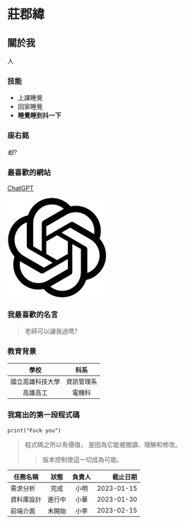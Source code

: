 # 莊郡緯

## 關於我
人
### 技能

- 上課睡覺
- 回家睡覺
- **睡覺睡到抖一下**
### 座右銘
 *蛤?*
### 最喜歡的網站
 [ChatGPT](https://chatgpt.com/)
 
 ![ChatGPT](845645321651.png)
### 我最喜歡的名言
 >老師可以讓我過嗎?
### 教育背景
| 學校 | 科系 |
|:----:|:---:|
| 國立高雄科技大學 | 資訊管理系 |
|高雄高工|電機科|
### 我寫出的第一段程式碼
```
print("Fuck you")
```
>程式碼之所以有價值， 是因為它能被閱讀、理解和修改。
>>版本控制使這一切成為可能。

 | 任務名稱 | 狀態 | 負責人 | 截止日期 |
 |---|:---:|:---:|---:|
 | 需求分析 | 完成 | 小明 | 2023-01-15 |
 | 資料庫設計 | 進行中 | 小華 | 2023-01-30 |
 | 前端介面 | 未開始 | 小李 | 2023-02-15 |







 
  


  
